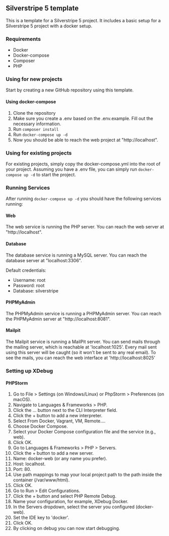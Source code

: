 ## Silverstripe 5 template
This is a template for a Silverstripe 5 project. It includes a basic setup for a Silverstripe 5 project with a docker setup.

### Requirements
- Docker
- Docker-compose
- Composer
- PHP

### Using for new projects
Start by creating a new GitHub repository using this template.

#### Using docker-compose
1. Clone the repository
2. Make sure you create a .env based on the .env.example. Fill out the necessary information.
3. Run `composer install`
4. Run `docker-compose up -d`
5. Now you should be able to reach the web project at "http://localhost".


### Using for existing projects
For existing projects, simply copy the docker-compose.yml into the root of your project. Assuming you have a .env file, you can simply run `docker-compose up -d` to start the project.

### Running Services
After running `docker-compose up -d` you should have the following services running:
#### Web
The web service is running the PHP server. You can reach the web server at "http://localhost".
#### Database
The database service is running a MySQL server. You can reach the database server at "localhost:3306".

Default credentials:
- Username: root
- Password: root
- Database: silverstripe

#### PHPMyAdmin
The PHPMyAdmin service is running a PHPMyAdmin server. You can reach the PHPMyAdmin server at "http://localhost:8081".
#### Mailpit
The Mailpit service is running a MailPit server. You can send mails through the mailing server, which is reachable at 'localhost:1025'. Every mail sent using this server will be caught (so it won't be sent to any real email). To see the mails, you can reach the web interface at 'http://localhost:8025'

### Setting up XDebug
#### PHPStorm
1. Go to File > Settings (on Windows/Linux) or PhpStorm > Preferences (on macOS).
2. Navigate to Languages & Frameworks > PHP.
3. Click the ... button next to the CLI Interpreter field.
4. Click the + button to add a new interpreter.
5. Select From Docker, Vagrant, VM, Remote....
6. Choose Docker Compose.
7. Select your Docker Compose configuration file and the service (e.g., web).
8. Click OK.
9. Go to Languages & Frameworks > PHP > Servers.
10. Click the + button to add a new server.
11. Name: docker-web (or any name you prefer).
12. Host: localhost.
13. Port: 80.
14. Use path mappings to map your local project path to the path inside the container (/var/www/html).
15. Click OK.
16. Go to Run > Edit Configurations.
17. Click the + button and select PHP Remote Debug.
18. Name your configuration, for example, XDebug Docker.
19. In the Servers dropdown, select the server you configured (docker-web).
20. Set the IDE key to 'docker'.
21. Click OK.
22. By clicking on debug you can now start debugging.